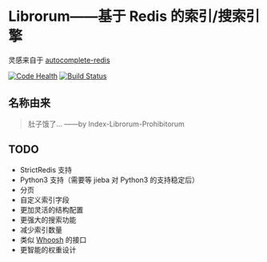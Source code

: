 # Librorum——基于 Redis 的索引/搜索引擎

灵感来自于 [autocomplete-redis](https://github.com/fengli/autocomplete-redis)

[![Code Health](https://landscape.io/github/kxxoling/librorum/master/landscape.svg)](https://landscape.io/github/kxxoling/librorum/master)
[![Build Status](https://travis-ci.org/kxxoling/librorum.svg)](https://travis-ci.org/kxxoling/librorum)


## 名称由来
> 肚子饿了…
> ——by Index-Librorum-Prohibitorum


## TODO

* StrictRedis 支持
* Python3 支持（需要等 jieba 对 Python3 的支持稳定后）
* 分页
* 自定义索引字段
* 更加灵活的结构配置
* 更强大的搜索功能
* 减少索引数量
* 类似 [Whoosh](https://bitbucket.org/mchaput/whoosh/wiki/Home) 的接口
* 更智能的权重设计
